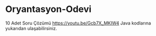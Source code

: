 # Oryantasyon-Odevi
10 Adet Soru Çözümü
https://youtu.be/Gcb7X_MKIW4
Java kodlarına yukarıdan ulaşabilirsiniz.
